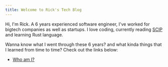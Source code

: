 ```yaml
---
title: Welcome to Rick's Tech Blog
---
```


Hi, I'm Rick. A 6 years experienced software engineer, I've worked for bigtech companies as well as startups. I love coding, currently reading [SCIP](https://mitp-content-server.mit.edu/books/content/sectbyfn/books_pres_0/6515/sicp.zip/full-text/book/book.html) and learning Rust language.

Wanna know what I went through these 6 years? and what kinda things that I learned from time to time? Check out the links below:

- [Who am I?]()
